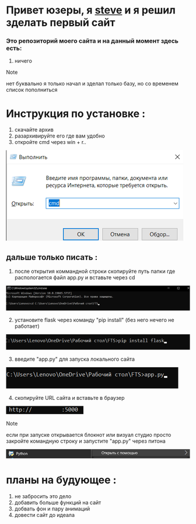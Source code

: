 # Привет юзеры, я [steve](https://github.com/stevezavdv) и я решил зделать первый сайт

### Это репозиторий моего сайта и на данный момент здесь есть:

1. ничего
>[!NOTE]
>нет буквально я только начал и зделал только базу, но со временем список пополниться

# Инструкция по установке :
1. скачайте архив
2. разархивируйте его где вам удобно
3. откройте cmd через win + r..
   
![открытие cmd](https://github.com/stevezavdv/FTS/blob/main/site1/step_1.png)
## дальше только писать :
1. после открытия коммандной строки скопируйте путь папки где распологается файл app.py и вставьте через cd
   
![выбор пути](https://github.com/stevezavdv/FTS/blob/main/site1/step_2.png)

2. установите flask через команду "pip install" (без него нечего не работает)

![установка flask](https://github.com/stevezavdv/FTS/blob/main/site1/step_3.png)

3. введите "app.py" для запуска локального сайта

![запуск сайта](https://github.com/stevezavdv/FTS/blob/main/site1/step_4.png)

4. скопируйте URL сайта и вставьте в браузер

![URL ссылка](https://github.com/stevezavdv/FTS/blob/main/site1/step_5.png)

>[!NOTE]
>если при запуске открывается блокнот или визуал студио просто закройте командную строку и запустите  "app.py" через питона
>
>![запуск через питона](https://github.com/stevezavdv/FTS/blob/main/site1/step_1(else).png)

# планы на будующее :
1. не забросить это дело
2. добавить больше функций на сайт
3. добвать фон и пару анимаций
4. довести сайт до идеала
